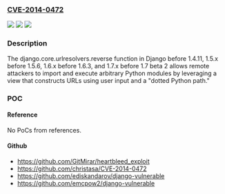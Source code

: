 ### [CVE-2014-0472](https://cve.mitre.org/cgi-bin/cvename.cgi?name=CVE-2014-0472)
![](https://img.shields.io/static/v1?label=Product&message=n%2Fa&color=blue)
![](https://img.shields.io/static/v1?label=Version&message=n%2Fa&color=blue)
![](https://img.shields.io/static/v1?label=Vulnerability&message=n%2Fa&color=brighgreen)

### Description

The django.core.urlresolvers.reverse function in Django before 1.4.11, 1.5.x before 1.5.6, 1.6.x before 1.6.3, and 1.7.x before 1.7 beta 2 allows remote attackers to import and execute arbitrary Python modules by leveraging a view that constructs URLs using user input and a "dotted Python path."

### POC

#### Reference
No PoCs from references.

#### Github
- https://github.com/GitMirar/heartbleed_exploit
- https://github.com/christasa/CVE-2014-0472
- https://github.com/ediskandarov/django-vulnerable
- https://github.com/emcpow2/django-vulnerable

